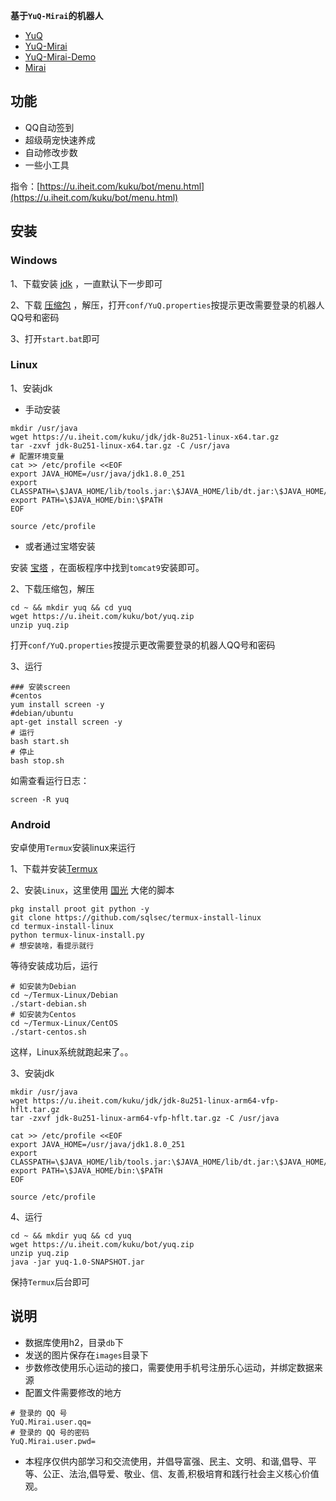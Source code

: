 **基于`YuQ-Mirai`的机器人**
* [YuQ](https://github.com/YuQWorks/YuQ)
* [YuQ-Mirai](https://github.com/YuQWorks/YuQ-Mirai)
* [YuQ-Mirai-Demo](https://github.com/YuQWorks/YuQ-Mirai-Demo)
* [Mirai](https://github.com/mamoe/mirai)

## 功能
* QQ自动签到
* 超级萌宠快速养成
* 自动修改步数
* 一些小工具

指令：[https://u.iheit.com/kuku/bot/menu.html](https://u.iheit.com/kuku/bot/menu.html)

## 安装

### Windows

1、下载安装 [jdk](http://8rr.co/8Kbk) ，一直默认下一步即可

2、下载 [压缩包](https://u.iheit.com/kuku/bot/yuq.zip) ，解压，打开`conf/YuQ.properties`按提示更改需要登录的机器人QQ号和密码

3、打开`start.bat`即可

### Linux

1、安装jdk

* 手动安装
```shell script
mkdir /usr/java
wget https://u.iheit.com/kuku/jdk/jdk-8u251-linux-x64.tar.gz
tar -zxvf jdk-8u251-linux-x64.tar.gz -C /usr/java
# 配置环境变量
cat >> /etc/profile <<EOF
export JAVA_HOME=/usr/java/jdk1.8.0_251
export CLASSPATH=\$JAVA_HOME/lib/tools.jar:\$JAVA_HOME/lib/dt.jar:\$JAVA_HOME/lib
export PATH=\$JAVA_HOME/bin:\$PATH
EOF

source /etc/profile
```
* 或者通过宝塔安装

安装 [宝塔](http://bt.cn) ，在面板程序中找到`tomcat9`安装即可。

2、下载压缩包，解压
```shell script
cd ~ && mkdir yuq && cd yuq
wget https://u.iheit.com/kuku/bot/yuq.zip
unzip yuq.zip
```
打开`conf/YuQ.properties`按提示更改需要登录的机器人QQ号和密码

3、运行
```shell script
### 安装screen
#centos
yum install screen -y
#debian/ubuntu
apt-get install screen -y
# 运行
bash start.sh
# 停止
bash stop.sh
```
如需查看运行日志：
```shell script
screen -R yuq
```

### Android
安卓使用`Termux`安装linux来运行

1、下载并安装[Termux](https://www.coolapk.com/apk/com.termux)

2、安装`Linux`，这里使用 [国光](https://www.sqlsec.com/2020/04/termuxlinux.html) 大佬的脚本
```shell script
pkg install proot git python -y
git clone https://github.com/sqlsec/termux-install-linux
cd termux-install-linux
python termux-linux-install.py
# 想安装啥，看提示就行
```
等待安装成功后，运行
```shell script
# 如安装为Debian
cd ~/Termux-Linux/Debian
./start-debian.sh
# 如安装为Centos
cd ~/Termux-Linux/CentOS
./start-centos.sh
```
这样，Linux系统就跑起来了。。

3、安装jdk
```shell script
mkdir /usr/java
wget https://u.iheit.com/kuku/jdk/jdk-8u251-linux-arm64-vfp-hflt.tar.gz
tar -zxvf jdk-8u251-linux-arm64-vfp-hflt.tar.gz -C /usr/java

cat >> /etc/profile <<EOF
export JAVA_HOME=/usr/java/jdk1.8.0_251
export CLASSPATH=\$JAVA_HOME/lib/tools.jar:\$JAVA_HOME/lib/dt.jar:\$JAVA_HOME/lib
export PATH=\$JAVA_HOME/bin:\$PATH
EOF

source /etc/profile
```

4、运行
```shell script
cd ~ && mkdir yuq && cd yuq
wget https://u.iheit.com/kuku/bot/yuq.zip
unzip yuq.zip
java -jar yuq-1.0-SNAPSHOT.jar
```
保持`Termux`后台即可

## 说明
* 数据库使用h2，目录`db`下
* 发送的图片保存在`images`目录下
* 步数修改使用乐心运动的接口，需要使用手机号注册乐心运动，并绑定数据来源
* 配置文件需要修改的地方
```properties
# 登录的 QQ 号
YuQ.Mirai.user.qq=
# 登录的 QQ 号的密码
YuQ.Mirai.user.pwd=
```
* 本程序仅供内部学习和交流使用，并倡导富强、民主、文明、和谐,倡导、平等、公正、法治,倡导爱、敬业、信、友善,积极培育和践行社会主义核心价值观。
